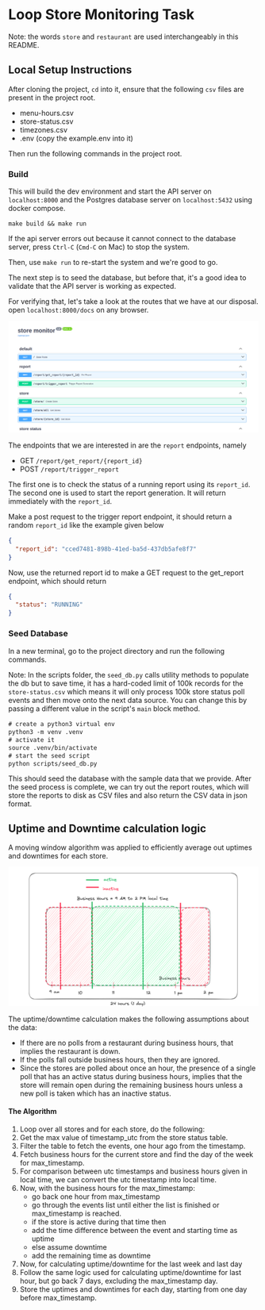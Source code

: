 # Loop Store Monitoring Task

Note: the words `store` and `restaurant` are used interchangeably in this README.

## Local Setup Instructions

After cloning the project, `cd` into it, ensure that the following `csv` files are present in
the project root.

- menu-hours.csv
- store-status.csv
- timezones.csv
- .env (copy the example.env into it)

Then run the following commands in the project root.

### Build

This will build the dev environment and start the API server on `localhost:8000`
and the Postgres database server on `localhost:5432` using docker compose.

```shell
make build && make run
```

If the api server errors out because it cannot connect to the database server,
press `Ctrl-C` (`Cmd-C` on Mac) to stop the system.

Then, use `make run` to re-start the system and we're good to go.

The next step is to seed the database, but before that, it's a good idea to
validate that the API server is working as expected.

For verifying that, let's take a look at the routes that we have at our disposal.
open `localhost:8000/docs` on any browser.

<img src="./api_docs.png" alt="API docs screenshot">

The endpoints that we are interested in are the `report` endpoints, namely

- GET `/report/get_report/{report_id}`
- POST `/report/trigger_report`

The first one is to check the status of a running report using its `report_id`.
The second one is used to start the report generation. It will return immediately with the `report_id`.

Make a post request to the trigger report endpoint, it should return a random `report_id` like the
example given below

```json
{
  "report_id": "cced7481-898b-41ed-ba5d-437db5afe8f7"
}
```

Now, use the returned report id to make a GET request to the
get_report endpoint, which should return

```json
{
  "status": "RUNNING"
}
```

### Seed Database

In a new terminal, go to the project directory and run the following commands.

Note: In the scripts folder, the `seed_db.py` calls utility methods to
populate the db but to save time, it has a hard-coded limit of 100k records
for the `store-status.csv` which means it will only process 100k store status
poll events and then move onto the next data source. You can change this by passing a different
value in the script's `main` block method.

```shell
# create a python3 virtual env
python3 -m venv .venv
# activate it
source .venv/bin/activate
# start the seed script
python scripts/seed_db.py
```

This should seed the database with the sample data that we provide.
After the seed process is complete, we can try out the report routes,
which will store the reports to disk as CSV files and also return
the CSV data in json format.

## Uptime and Downtime calculation logic

A moving window algorithm was applied to efficiently average out uptimes and downtimes for each store.

<img src="./uptime_window.png" alt="diagram showing the moving window algorithm through an example">

The uptime/downtime calculation makes the following assumptions about
the data:

- If there are no polls from a restaurant during business hours, that implies the restaurant is down.
- If the polls fall outside business hours, then they are ignored.
- Since the stores are polled about once an hour, the presence of a single poll that has an active status during
  business hours, implies that the store will remain open during the remaining business hours unless a new poll is taken
  which has an inactive status.

#### The Algorithm

1. Loop over all stores and for each store, do the following:
2. Get the max value of timestamp_utc from the store status table.
3. Filter the table to fetch the events, one hour ago from the timestamp.
4. Fetch business hours for the current store and find the day of the week for max_timestamp.
5. For comparison between utc timestamps and business hours given in local time, we can convert the utc timestamp into
   local time.
6. Now, with the business hours for the max_timestamp:
    - go back one hour from max_timestamp
    - go through the events list until either the list is finished or max_timestamp is reached.
    - if the store is active during that time then
    - add the time difference between the event and starting time as uptime
    - else assume downtime
    - add the remaining time as downtime
7. Now, for calculating uptime/downtime for the last week and last day
8. Follow the same logic used for calculating uptime/downtime for last hour, but go back 7 days, excluding the
   max_timestamp day.
9. Store the uptimes and downtimes for each day, starting from one day before max_timestamp.